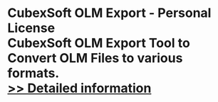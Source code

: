# CubexSoft OLM Export - Personal License<br />CubexSoft OLM Export Tool to Convert OLM Files to various formats.<br />[>> Detailed information](https://secure.shareit.com/shareit/product.html?productid=300854145&affiliateid=200057808)